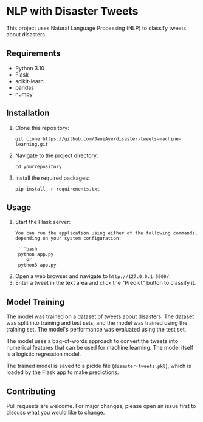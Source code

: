 # NLP with Disaster Tweets

This project uses Natural Language Processing (NLP) to classify tweets about disasters.

## Requirements

- Python 3.10
- Flask
- scikit-learn
- pandas
- numpy

## Installation

1. Clone this repository:
    ```
    git clone https://github.com/JaniAye/disaster-tweets-machine-learning.git
    ```
2. Navigate to the project directory:
    ```
    cd yourrepository
    ```
3. Install the required packages:
    ```
    pip install -r requirements.txt
    ```

## Usage

1. Start the Flask server:
    ```
    You can run the application using either of the following commands, depending on your system configuration:

     ```bash
     python app.py
        or 
     python3 app.py
     ```
2. Open a web browser and navigate to `http://127.0.0.1:5000/`.
3. Enter a tweet in the text area and click the "Predict" button to classify it.

## Model Training

The model was trained on a dataset of tweets about disasters. The dataset was split into training and test sets, and the model was trained using the training set. The model's performance was evaluated using the test set.

The model uses a bag-of-words approach to convert the tweets into numerical features that can be used for machine learning. The model itself is a logistic regression model.

The trained model is saved to a pickle file (`disaster-tweets.pkl`), which is loaded by the Flask app to make predictions.

## Contributing

Pull requests are welcome. For major changes, please open an issue first to discuss what you would like to change.
